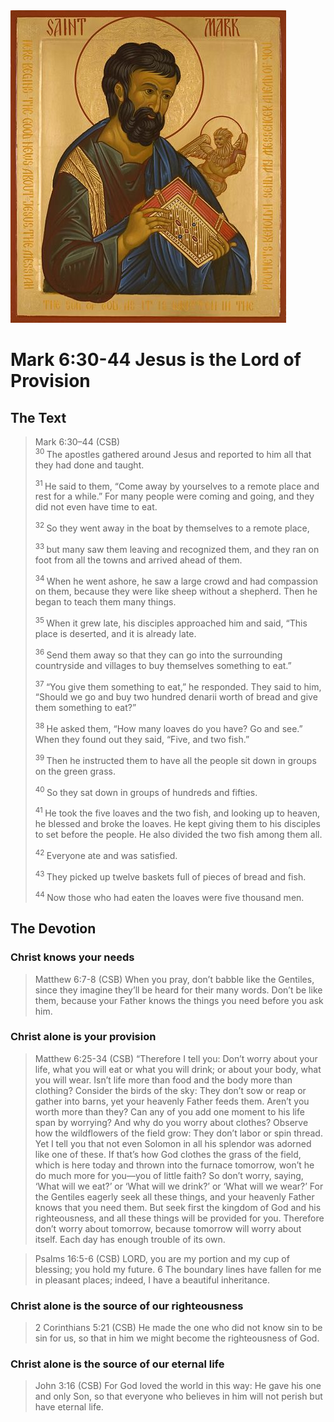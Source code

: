 <img class="intro-right" src="art-mark.jpg">

# Mark 6:30-44 Jesus is the Lord of Provision

## The Text

>Mark 6:30–44 (CSB)  
><sup> 30 </sup> The apostles gathered around Jesus and reported to him all that they had done and taught. 
>
><sup> 31 </sup> He said to them, “Come away by yourselves to a remote place and rest for a while.” For many people were coming and going, and they did not even have time to eat. 
>
><sup> 32 </sup> So they went away in the boat by themselves to a remote place, 
>
><sup> 33 </sup> but many saw them leaving and recognized them, and they ran on foot from all the towns and arrived ahead of them. 
>
><sup> 34 </sup> When he went ashore, he saw a large crowd and had compassion on them, because they were like sheep without a shepherd. Then he began to teach them many things. 
>
><sup> 35 </sup> When it grew late, his disciples approached him and said, “This place is deserted, and it is already late. 
>
><sup> 36 </sup> Send them away so that they can go into the surrounding countryside and villages to buy themselves something to eat.” 
>
><sup> 37 </sup> “You give them something to eat,” he responded. They said to him, “Should we go and buy two hundred denarii worth of bread and give them something to eat?” 
>
><sup> 38 </sup> He asked them, “How many loaves do you have? Go and see.” When they found out they said, “Five, and two fish.” 
>
><sup> 39 </sup> Then he instructed them to have all the people sit down in groups on the green grass. 
>
><sup> 40 </sup> So they sat down in groups of hundreds and fifties. 
>
><sup> 41 </sup> He took the five loaves and the two fish, and looking up to heaven, he blessed and broke the loaves. He kept giving them to his disciples to set before the people. He also divided the two fish among them all. 
>
><sup> 42 </sup> Everyone ate and was satisfied. 
>
><sup> 43 </sup> They picked up twelve baskets full of pieces of bread and fish. 
>
><sup> 44 </sup> Now those who had eaten the loaves were five thousand men.

## The Devotion

### Christ knows your needs

>Matthew 6:7-8 (CSB) When you pray, don’t babble like the Gentiles, since they imagine they’ll be heard for their many words. Don’t be like them, because your Father knows the things you need before you ask him.

### Christ alone is your provision

>Matthew 6:25-34 (CSB) “Therefore I tell you: Don’t worry about your life, what you will eat or what you will drink; or about your body, what you will wear. Isn’t life more than food and the body more than clothing? Consider the birds of the sky: They don’t sow or reap or gather into barns, yet your heavenly Father feeds them. Aren’t you worth more than they? Can any of you add one moment to his life span by worrying? And why do you worry about clothes? Observe how the wildflowers of the field grow: They don’t labor or spin thread. Yet I tell you that not even Solomon in all his splendor was adorned like one of these. If that’s how God clothes the grass of the field, which is here today and thrown into the furnace tomorrow, won’t he do much more for you—you of little faith? So don’t worry, saying, ‘What will we eat?’ or ‘What will we drink?’ or ‘What will we wear?’ For the Gentiles eagerly seek all these things, and your heavenly Father knows that you need them. But seek first the kingdom of God and his righteousness, and all these things will be provided for you. Therefore don’t worry about tomorrow, because tomorrow will worry about itself. Each day has enough trouble of its own.

>Psalms 16:5-6 (CSB) LORD, you are my portion
and my cup of blessing;
you hold my future.
6 The boundary lines have fallen for me
in pleasant places;
indeed, I have a beautiful inheritance.

### Christ alone is the source of our righteousness

>2 Corinthians 5:21 (CSB) He made the one who did not know sin to be sin for us, so that in him we might become the righteousness of God.

### Christ alone is the source of our eternal life

>John 3:16 (CSB) For God loved the world in this way: He gave his one and only Son, so that everyone who believes in him will not perish but have eternal life.
